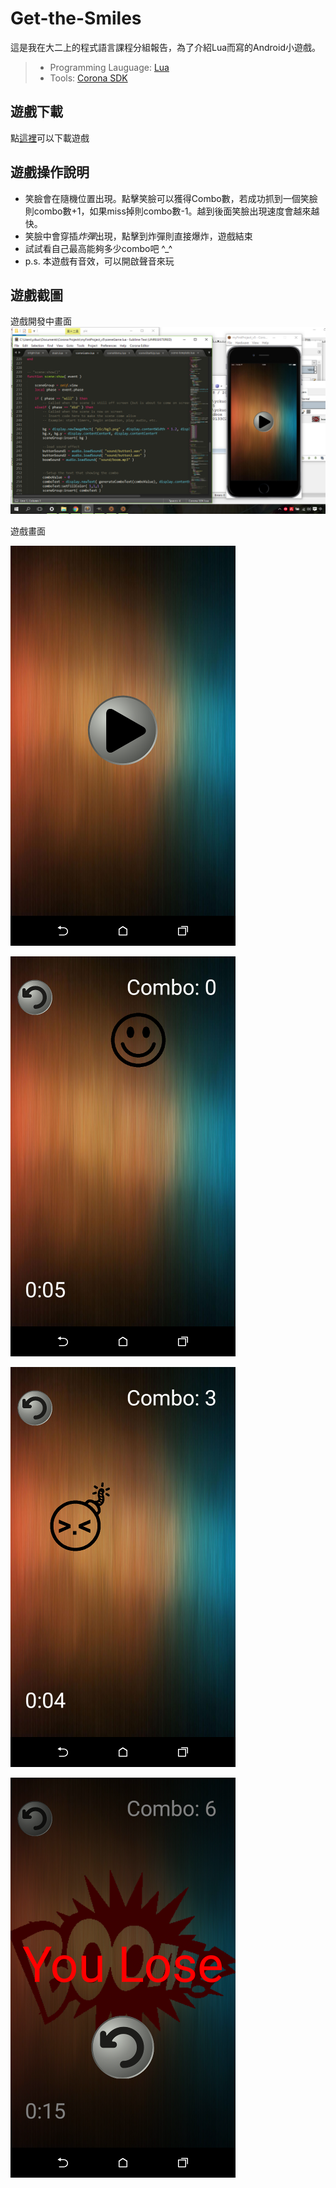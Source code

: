 # Get-the-Smiles
這是我在大二上的程式語言課程分組報告，為了介紹Lua而寫的Android小遊戲。

>* Programming Lauguage: [Lua](https://www.lua.org/) 
>* Tools: [Corona SDK](https://coronalabs.com/)

## 遊戲下載
點[這裡](release/Get_the_Smiles.apk?raw=true)可以下載遊戲

## 遊戲操作說明
* 笑臉會在隨機位置出現。點擊笑臉可以獲得Combo數，若成功抓到一個笑臉則combo數+1，如果miss掉則combo數-1。越到後面笑臉出現速度會越來越快。
* 笑臉中會穿插*炸彈*出現，點擊到炸彈則直接爆炸，遊戲結束
* 試試看自己最高能夠多少combo吧 ^_^
* p.s. 本遊戲有音效，可以開啟聲音來玩

## 遊戲截圖

遊戲開發中畫面
![developing](Demo/developing.png)


遊戲畫面

![start](Demo/start.png)

![demo1](Demo/demo1.png)

![demo2](Demo/demo2.png)

![demo3](Demo/demo3.png)


